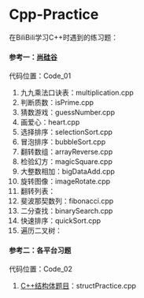 # Cpp-Practice
在BiliBili学习C++时遇到的练习题：  
#### 参考一：[尚硅谷](https://www.bilibili.com/video/BV1eL41187JS/?spm_id_from=333.337.search-card.all.click)    
代码位置：Code_01
01. 九九乘法口诀表：multiplication.cpp  
02. 判断质数：isPrime.cpp  
03. 猜数游戏：guessNumber.cpp  
04. 画爱心：heart.cpp 
05. 选择排序：selectionSort.cpp  
06. 冒泡排序：bubbleSort.cpp  
07. 翻转数组：arrayReverse.cpp  
08. 检验幻方：magicSquare.cpp  
09. 大整数相加：bigDataAdd.cpp   
10. 旋转图像：imageRotate.cpp  
11. 翻转列表：  
12. 斐波那契数列：fibonacci.cpp  
13. 二分查找：binarySearch.cpp  
14. 快速排序：quickSort.cpp  
15. 遍历二叉树：  

#### 参考二：各平台习题
代码位置：Code_02
01. [C++结构体题目](https://www.cnblogs.com/pangblog/p/3285752.html)：structPractice.cpp  
